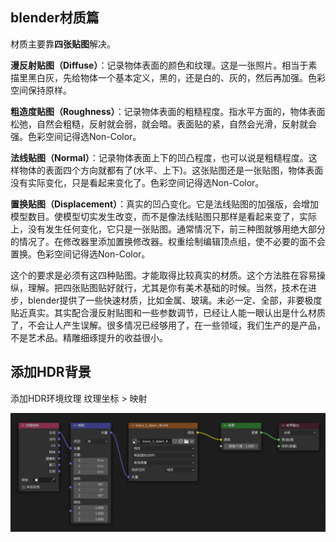 ## blender材质篇

材质主要靠**四张贴图**解决。

**漫反射贴图（Diffuse）**：记录物体表面的颜色和纹理。这是一张照片。相当于素描里黑白灰，先给物体一个基本定义，黑的，还是白的、灰的，然后再加强。色彩空间保持原样。

**粗造度贴图（Roughness）**：记录物体表面的粗糙程度。指水平方面的，物体表面松弛，自然会粗糙，反射就会弱，就会暗。表面贴的紧，自然会光滑，反射就会强。色彩空间记得选Non-Color。

**法线贴图（Normal）**：记录物体表面上下的凹凸程度，也可以说是粗糙程度。这样物体的表面四个方向就都有了(水平、上下)。这张贴图还是一张贴图，物体表面没有实际变化，只是看起来变化了。色彩空间记得选Non-Color。

**置换贴图（Displacement）**：真实的凹凸变化。它是法线贴图的加强版，会增加模型数目。使模型切实发生改变，而不是像法线贴图只那样是看起来变了，实际上，没有发生任何变化，它只是一张贴图。通常情况下，前三种图就够用绝大部分的情况了。在修改器里添加置换修改器。权重绘制编辑顶点组，使不必要的面不会置换。色彩空间记得选Non-Color。

这个的要求是必须有这四种贴图。才能取得比较真实的材质。这个方法胜在容易操纵，理解。把四张贴图贴好就行，尤其是你有美术基础的时候。当然，技术在进步，blender提供了一些快速材质，比如金属、玻璃。未必一定、全部，非要极度贴近真实。其实配合漫反射贴图和一些参数调节，已经让人能一眼认出是什么材质了，不会让人产生误解。很多情况已经够用了，在一些领域，我们生产的是产品，不是艺术品。精雕细琢提升的收益很小。

## 添加HDR背景
添加HDR环境纹理
纹理坐标 > 映射

![纹理坐标>映射](material01.jpg)
